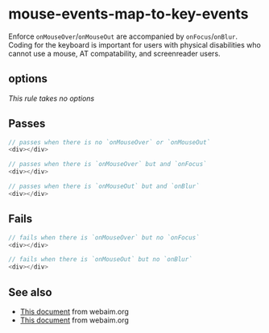 # mouse-events-map-to-key-events

Enforce `onMouseOver`/`onMouseOut` are accompanied by
`onFocus`/`onBlur`. Coding for the keyboard is important for users with
physical disabilities who cannot use a mouse, AT compatability, and screenreader
users.


## options

*This rule takes no options*

## Passes

```js
// passes when there is no `onMouseOver` or `onMouseOut`
<div></div>

// passes when there is `onMouseOver` but and `onFocus`
<div></div>

// passes when there is `onMouseOut` but and `onBlur`
<div></div>
```

## Fails

```js
// fails when there is `onMouseOver` but no `onFocus`
<div></div>

// fails when there is `onMouseOut` but no `onBlur`
<div></div>
```

## See also

 - [This document](http://webaim.org/techniques/javascript/eventhandlers#onmouseover) from webaim.org
 - [This document](http://webaim.org/techniques/javascript/eventhandlers#onmouseover) from webaim.org
